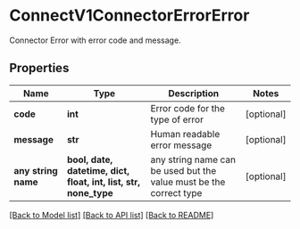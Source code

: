 # ConnectV1ConnectorErrorError

Connector Error with error code and message.

## Properties
Name | Type | Description | Notes
------------ | ------------- | ------------- | -------------
**code** | **int** | Error code for the type of error | [optional] 
**message** | **str** | Human readable error message | [optional] 
**any string name** | **bool, date, datetime, dict, float, int, list, str, none_type** | any string name can be used but the value must be the correct type | [optional]

[[Back to Model list]](../README.md#documentation-for-models) [[Back to API list]](../README.md#documentation-for-api-endpoints) [[Back to README]](../README.md)


